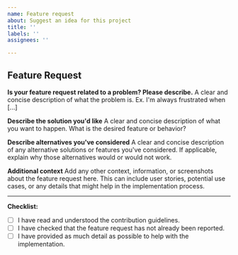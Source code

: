 ```yaml
---
name: Feature request
about: Suggest an idea for this project
title: ''
labels: ''
assignees: ''

---
```


## Feature Request

**Is your feature request related to a problem? Please describe.**
A clear and concise description of what the problem is. Ex. I'm always frustrated when [...]

**Describe the solution you'd like**
A clear and concise description of what you want to happen. What is the desired feature or behavior?

**Describe alternatives you've considered**
A clear and concise description of any alternative solutions or features you've considered. If applicable, explain why those alternatives would or would not work.

**Additional context**
Add any other context, information, or screenshots about the feature request here. This can include user stories, potential use cases, or any details that might help in the implementation process.

---
**Checklist:**
- [ ] I have read and understood the contribution guidelines.
- [ ] I have checked that the feature request has not already been reported.
- [ ] I have provided as much detail as possible to help with the implementation.
